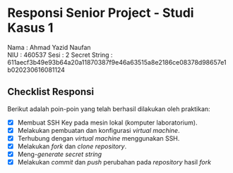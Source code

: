 # Responsi Senior Project - Studi Kasus 1

Nama : Ahmad Yazid Naufan  
NIU : 460537
Sesi : 2 
Secret String :  611aecf3b49e93b64a20a11870387f9e46a63515a8e2186ce08378d98657e1b020230616081124

## Checklist Responsi

Berikut adalah poin-poin yang telah berhasil dilakukan oleh praktikan:

- [x] Membuat SSH Key pada mesin lokal (komputer laboratorium).
- [x] Melakukan pembuatan dan konfigurasi _virtual machine_.
- [x] Terhubung dengan _virtual machine_ menggunakan SSH.
- [x] Melakukan _fork_ dan _clone_ _repository_.
- [x] Meng-_generate_ _secret string_
- [x] Melakukan _commit_ dan _push_ perubahan pada _repository_ hasil _fork_

